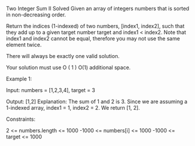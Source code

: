 Two Integer Sum II
Solved 
Given an array of integers numbers that is sorted in non-decreasing order.

Return the indices (1-indexed) of two numbers, [index1, index2], such that they add up to a given target number target and index1 < index2. Note that index1 and index2 cannot be equal, therefore you may not use the same element twice.

There will always be exactly one valid solution.

Your solution must use 
O
(
1
)
O(1) additional space.

Example 1:

Input: numbers = [1,2,3,4], target = 3

Output: [1,2]
Explanation:
The sum of 1 and 2 is 3. Since we are assuming a 1-indexed array, index1 = 1, index2 = 2. We return [1, 2].

Constraints:

2 <= numbers.length <= 1000
-1000 <= numbers[i] <= 1000
-1000 <= target <= 1000

